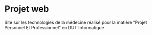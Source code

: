 # Projet web
Site sur les technologies de la médecine réalisé pour la matière "Projet Personnel Et Professionnel" en DUT Informatique